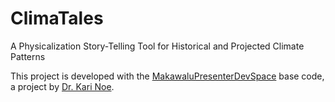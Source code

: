 # ClimaTales
A Physicalization Story-Telling Tool for Historical and Projected Climate Patterns

This project is developed with the [MakawaluPresenterDevSpace](https://github.com/kehaunoe/MakawaluPresenterDevSpace) base code, a project by [Dr. Kari Noe](https://github.com/kehaunoe). 
